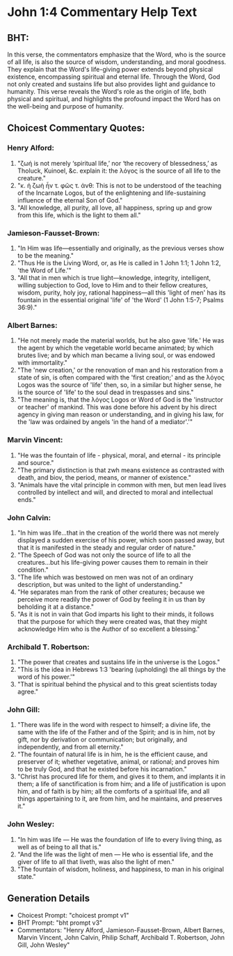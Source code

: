 # John 1:4 Commentary Help Text

## BHT:
In this verse, the commentators emphasize that the Word, who is the source of all life, is also the source of wisdom, understanding, and moral goodness. They explain that the Word's life-giving power extends beyond physical existence, encompassing spiritual and eternal life. Through the Word, God not only created and sustains life but also provides light and guidance to humanity. This verse reveals the Word's role as the origin of life, both physical and spiritual, and highlights the profound impact the Word has on the well-being and purpose of humanity.

## Choicest Commentary Quotes:
### Henry Alford:
1. "ζωή is not merely ‘spiritual life,’ nor ‘the recovery of blessedness,’ as Tholuck, Kuinoel, &c. explain it: the λόγος is the source of all life to the creature."
2. "κ. ἡ ζωὴ ἦν τ. φῶς τ. ἀνθ: This is not to be understood of the teaching of the Incarnate Logos, but of the enlightening and life-sustaining influence of the eternal Son of God."
3. "All knowledge, all purity, all love, all happiness, spring up and grow from this life, which is the light to them all."

### Jamieson-Fausset-Brown:
1. "In Him was life—essentially and originally, as the previous verses show to be the meaning." 
2. "Thus He is the Living Word, or, as He is called in 1 John 1:1; 1 John 1:2, 'the Word of Life.'"
3. "All that in men which is true light—knowledge, integrity, intelligent, willing subjection to God, love to Him and to their fellow creatures, wisdom, purity, holy joy, rational happiness—all this 'light of men' has its fountain in the essential original 'life' of 'the Word' (1 John 1:5-7; Psalms 36:9)."

### Albert Barnes:
1. "He not merely made the material worlds, but he also gave 'life.' He was the agent by which the vegetable world became animated; by which brutes live; and by which man became a living soul, or was endowed with immortality."
2. "The 'new creation,' or the renovation of man and his restoration from a state of sin, is often compared with the 'first creation;' and as the λόγος Logos was the source of 'life' then, so, in a similar but higher sense, he is the source of 'life' to the soul dead in trespasses and sins."
3. "The meaning is, that the λόγος Logos or Word of God is the 'instructor or teacher' of mankind. This was done before his advent by his direct agency in giving man reason or understanding, and in giving his law, for the 'law was ordained by angels 'in the hand of a mediator'.'"

### Marvin Vincent:
1. "He was the fountain of life - physical, moral, and eternal - its principle and source."
2. "The primary distinction is that zwh means existence as contrasted with death, and biov, the period, means, or manner of existence."
3. "Animals have the vital principle in common with men, but men lead lives controlled by intellect and will, and directed to moral and intellectual ends."

### John Calvin:
1. "In him was life...that in the creation of the world there was not merely displayed a sudden exercise of his power, which soon passed away, but that it is manifested in the steady and regular order of nature."
2. "The Speech of God was not only the source of life to all the creatures...but his life-giving power causes them to remain in their condition."
3. "The life which was bestowed on men was not of an ordinary description, but was united to the light of understanding."
4. "He separates man from the rank of other creatures; because we perceive more readily the power of God by feeling it in us than by beholding it at a distance."
5. "As it is not in vain that God imparts his light to their minds, it follows that the purpose for which they were created was, that they might acknowledge Him who is the Author of so excellent a blessing."

### Archibald T. Robertson:
1. "The power that creates and sustains life in the universe is the Logos." 
2. "This is the idea in Hebrews 1:3 'bearing (upholding) the all things by the word of his power.'"
3. "That is spiritual behind the physical and to this great scientists today agree."

### John Gill:
1. "There was life in the word with respect to himself; a divine life, the same with the life of the Father and of the Spirit; and is in him, not by gift, nor by derivation or communication; but originally, and independently, and from all eternity."
2. "The fountain of natural life is in him, he is the efficient cause, and preserver of it; whether vegetative, animal, or rational; and proves him to be truly God, and that he existed before his incarnation."
3. "Christ has procured life for them, and gives it to them, and implants it in them; a life of sanctification is from him; and a life of justification is upon him, and of faith is by him; all the comforts of a spiritual life, and all things appertaining to it, are from him, and he maintains, and preserves it."

### John Wesley:
1. "In him was life — He was the foundation of life to every living thing, as well as of being to all that is."
2. "And the life was the light of men — He who is essential life, and the giver of life to all that liveth, was also the light of men."
3. "The fountain of wisdom, holiness, and happiness, to man in his original state."


## Generation Details
- Choicest Prompt: "choicest prompt v1"
- BHT Prompt: "bht prompt v3"
- Commentators: "Henry Alford, Jamieson-Fausset-Brown, Albert Barnes, Marvin Vincent, John Calvin, Philip Schaff, Archibald T. Robertson, John Gill, John Wesley"
